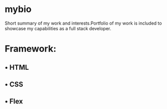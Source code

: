 # mybio

Short summary of my work and interests.Portfolio of my work is included to showcase my capabilities as a full stack developer.

# Framework:
## •	HTML
## •	CSS
## •	Flex
